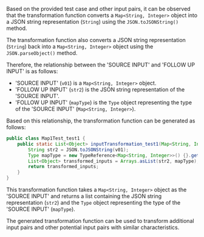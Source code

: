 Based on the provided test case and other input pairs, it can be observed that the transformation function converts a `Map<String, Integer>` object into a JSON string representation (`String`) using the `JSON.toJSONString()` method.

The transformation function also converts a JSON string representation (`String`) back into a `Map<String, Integer>` object using the `JSON.parseObject()` method.

Therefore, the relationship between the 'SOURCE INPUT' and 'FOLLOW UP INPUT' is as follows:
- 'SOURCE INPUT' (`v01`) is a `Map<String, Integer>` object.
- 'FOLLOW UP INPUT' (`str2`) is the JSON string representation of the 'SOURCE INPUT'.
- 'FOLLOW UP INPUT' (`mapType`) is the `Type` object representing the type of the 'SOURCE INPUT' (`Map<String, Integer>`).

Based on this relationship, the transformation function can be generated as follows:

```java
public class Map1Test_test1 {
    public static List<Object> inputTransformation_test1(Map<String, Integer> v01) {
        String str2 = JSON.toJSONString(v01);
        Type mapType = new TypeReference<Map<String, Integer>>() {}.getType();
        List<Object> transformed_inputs = Arrays.asList(str2, mapType);
        return transformed_inputs;
    }
}
```

This transformation function takes a `Map<String, Integer>` object as the 'SOURCE INPUT' and returns a list containing the JSON string representation (`str2`) and the `Type` object representing the type of the 'SOURCE INPUT' (`mapType`).

The generated transformation function can be used to transform additional input pairs and other potential input pairs with similar characteristics.